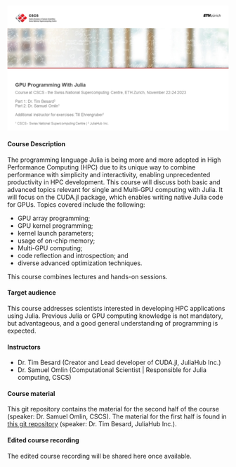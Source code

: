 ![Course title page](course_titlepage.png)

#### Course Description

The programming language Julia is being more and more adopted in High Performance Computing (HPC) due to its unique way to combine performance with simplicity and interactivity, enabling unprecedented productivity in HPC development. This course will discuss both basic and advanced topics relevant for single and Multi-GPU computing with Julia. It will focus on the CUDA.jl package, which enables writing native Julia code for GPUs. Topics covered include the following:

-    GPU array programming;
-    GPU kernel programming;
-    kernel launch parameters;
-    usage of on-chip memory;
-    Multi-GPU computing;
-    code reflection and introspection; and
-    diverse advanced optimization techniques.

This course combines lectures and hands-on sessions.

#### Target audience

This course addresses scientists interested in developing HPC applications using Julia. Previous Julia or GPU computing knowledge is not mandatory, but advantageous, and a good general understanding of programming is expected. 

#### Instructors

- Dr. Tim Besard (Creator and Lead developer of CUDA.jl, JuliaHub Inc.)
- Dr. Samuel Omlin (Computational Scientist | Responsible for Julia computing, CSCS)

#### Course material

This git repository contains the material for the second half of the course (speaker: Dr. Samuel Omlin, CSCS). The material for the first half is found in [this git repository](https://github.com/maleadt/cscs2023) (speaker: Dr. Tim Besard, JuliaHub Inc.).

#### Edited course recording
The edited course recording will be shared here once available.

